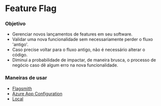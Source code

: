 # Feature Flag

### Objetivo
- Gerenciar novos lançamentos de features em seu software.
- Validar uma nova funcionalidade sem necessariamente perder o fluxo 'antigo'.
- Caso precise voltar para o fluxo antigo, não é necessário alterar o código.
- Diminui a probabilidade de impactar, de maneira brusca, o processo de negócio caso dê algum erro na nova funcionalidade.

### Maneiras de usar
- <a href='https://app.flagsmith.com/'>Flagsmith</a>
- <a href='https://docs.microsoft.com/en-us/azure/azure-app-configuration/manage-feature-flags'>Azure App Configuration</a>
- <a href='https://docs.microsoft.com/en-us/azure/azure-app-configuration/use-feature-flags-dotnet-core'>Local</a>
